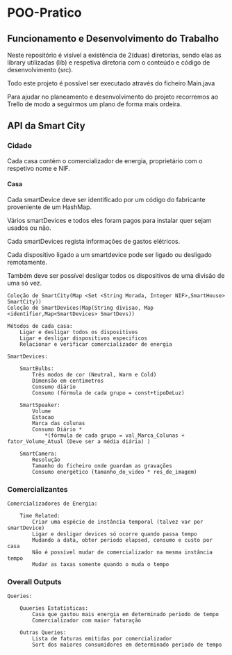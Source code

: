 <h1>POO-Pratico</h1>

<h2>Funcionamento e Desenvolvimento do Trabalho</h2>
    <p>Neste repositório é visível a existência de 2(duas) diretorias, sendo elas as library utilizadas (lib) e
respetiva diretoria com o conteúdo e código de desenvolvimento (src).</p>
<p>Todo este projeto é possível ser executado através do ficheiro Main.java</p>
<p>Para ajudar no planeamento e desenvolvimento do projeto recorremos ao Trello de modo a seguirmos um plano de forma mais ordeira.</p>


<h2>API da Smart City</h2>

<h3>Cidade</h3>
    <p>Cada casa contém o comercializador de energia, proprietário com o respetivo nome e NIF.</p>
<h4>Casa</h4>
    <p>Cada smartDevice deve ser identificado por um código do fabricante proveniente de um HashMap.</p>
    <p>Vários smartDevices e todos eles foram pagos para instalar quer sejam usados ou não.</p>
    <p>Cada smartDevices regista informações de gastos elétricos.</p>
    <p>Cada dispositivo ligado a um smartdevice pode ser ligado ou desligado remotamente.</p>
    <p>Também deve ser possível desligar todos os dispositivos de uma divisão de uma só vez.</p>

    Coleção de SmartCity(Map <Set <String Morada, Integer NIF>,SmartHouse> SmartCity))
    Coleção de SmartDevices(Map(String divisao, Map <identifier,Map<SmartDevices> SmartDevs))

    Métodos de cada casa:
        Ligar e desligar todos os dispositivos
        Ligar e desligar dispositivos especificos
        Relacionar e verificar comercializador de energia

    SmartDevices:

        SmartBulbs:
            Três modos de cor (Neutral, Warm e Cold)
            Dimensão em centimetros
            Consumo diário
            Consumo (fórmula de cada grupo = const+tipoDeLuz)

        SmartSpeaker:
            Volume 
            Estacao 
            Marca das colunas
            Consumo Diário *
                *(fórmula de cada grupo = val_Marca_Colunas + fator_Volume_Atual (Deve ser a média diária) )

        SmartCamera:
            Resolução
            Tamanho do ficheiro onde guardam as gravações
            Consumo energético (tamanho_do_video * res_de_imagem)

<h3>Comercializantes</h3>

    Comercializadores de Energia:
        
        Time Related:
            Criar uma espécie de instância temporal (talvez var por smartDevice)
            Ligar e desligar devices só ocorre quando passa tempo
            Mudando a data, obter periodo elapsed, consumo e custo por casa
            Não é possível mudar de comercializador na mesma instância tempo
            Mudar as taxas somente quando o muda o tempo

<h3>Overall Outputs</h3>

    Queries:
        
        Quueries Estatísticas:
            Casa que gastou mais energia em determinado periodo de tempo
            Comercializador com maior faturação
    
        Outras Queries:
            Lista de faturas emitidas por comercializador
            Sort dos maiores consumidores em determinado periodo de tempo
        
